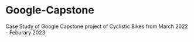 # Google-Capstone
Case Study of Google Capstone project of Cyclistic Bikes from March 2022 - Feburary 2023
